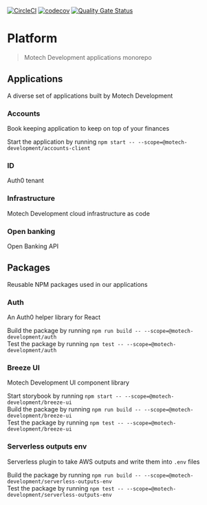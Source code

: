 [![CircleCI](https://circleci.com/gh/motech-development/platform.svg?style=shield)](https://circleci.com/gh/motech-development/platform)
[![codecov](https://codecov.io/gh/motech-development/platform/branch/master/graph/badge.svg)](https://codecov.io/gh/motech-development/platform)
[![Quality Gate Status](https://sonarcloud.io/api/project_badges/measure?project=motech-development_platform&metric=alert_status)](https://sonarcloud.io/dashboard?id=motech-development_platform)

# Platform

> Motech Development applications monorepo

## Applications

A diverse set of applications built by Motech Development

### Accounts

Book keeping application to keep on top of your finances

Start the application by running `npm start -- --scope=@motech-development/accounts-client`

### ID

Auth0 tenant

### Infrastructure

Motech Development cloud infrastructure as code

### Open banking

Open Banking API

## Packages

Reusable NPM packages used in our applications

### Auth

An Auth0 helper library for React

Build the package by running `npm run build -- --scope=@motech-development/auth`\
Test the package by running `npm test -- --scope=@motech-development/auth`

### Breeze UI

Motech Development UI component library

Start storybook by running `npm start -- --scope=@motech-development/breeze-ui`\
Build the package by running `npm run build -- --scope=@motech-development/breeze-ui`\
Test the package by running `npm test -- --scope=@motech-development/breeze-ui`

### Serverless outputs env

Serverless plugin to take AWS outputs and write them into `.env` files

Build the package by running `npm run build -- --scope=@motech-development/serverless-outputs-env`\
Test the package by running `npm test -- --scope=@motech-development/serverless-outputs-env`

